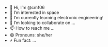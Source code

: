 - 👋 Hi, I’m @cmf06
- 👀 I’m interested in space 
- 🌱 I’m currently learning electronic engineering!
- 💞️ I’m looking to collaborate on ...
- 📫 How to reach me ...
- 😄 Pronouns: she/her
- ⚡ Fun fact: ...

<!---
cmf06/cmf06 is a ✨ special ✨ repository because its `README.md` (this file) appears on your GitHub profile.
You can click the Preview link to take a look at your changes.
--->

